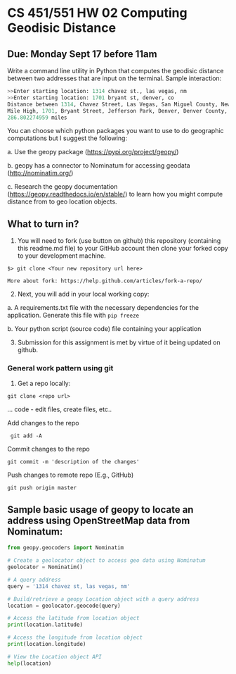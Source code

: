 # CS 451/551 HW 02 Computing Geodisic Distance

## Due: Monday Sept 17 before 11am
Write a command line utility in Python that computes the geodisic distance between two addresses that are input on the terminal. Sample interaction:

```python
>>Enter starting location: 1314 chavez st., las vegas, nm
>>Enter starting location: 1701 bryant st, denver, co
Distance between 1314, Chavez Street, Las Vegas, San Miguel County, New Mexico, 87701, USA and
Mile High, 1701, Bryant Street, Jefferson Park, Denver, Denver County, Colorado, 80204, USA is
286.802274959 miles
```
You can choose which python packages you want to use to do geographic computations but I suggest the following:

a. Use the geopy package (https://pypi.org/project/geopy/)

b. geopy has a connector to Nominatum for accessing geodata (http://nominatim.org/)

c. Research the geopy documentation (https://geopy.readthedocs.io/en/stable/) to learn how you might compute distance from to geo location objects.

## What to turn in?

1. You will need to fork (use button on github) this repository (containing this readme.md file) to your GitHub account then clone your forked copy to your development machine.

```$> git clone <Your new repository url here>```

    More about fork: https://help.github.com/articles/fork-a-repo/

2. Next, you will add in your local working copy:

a. A requirements.txt file with the necessary dependencies for the application. Generate this file with ```pip freeze```

b. Your python script (source code) file containing your application

3. Submission for this assignment is met by virtue of it being updated on github.

### General work pattern using git

1. Get a repo locally:
    
```git clone <repo url>```

... code - edit files, create files, etc..

Add changes to the repo

``` git add -A```

Commit changes to the repo

```git commit -m 'description of the changes'```

Push changes to remote repo (E.g., GitHub)

```git push origin master```

## Sample basic usage of geopy to locate an address using OpenStreetMap data from Nominatum:

```python
from geopy.geocoders import Nominatim

# Create a geolocator object to access geo data using Nominatum
geolocator = Nominatim()

# A query address
query = '1314 chavez st, las vegas, nm'

# Build/retrieve a geopy Location object with a query address
location = geolocator.geocode(query)

# Access the latitude from location object
print(location.latitude)

# Access the longitude from location object
print(location.longitude)

# View the Location object API
help(location)
```

